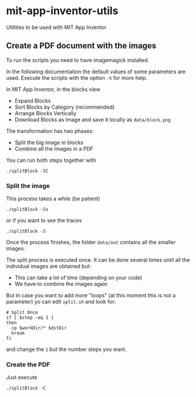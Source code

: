 # mit-app-inventor-utils

Utilities to be used with MIT App Inventor

## Create a PDF document with the images

To run the scripts you need to have imagemagick installed. 

In the following documentation the default values of some parameters are used. Execute the scripts with the option `-h` for more help.

In MIT App Inventor, in the blocks view
- Expand Blocks
- Sort Blocks by Category (recommended)
- Arrange Blocks Vertically
- Download Blocks as Image and save it locally as `data/block.png`

The transformation has two phases:
- Split the big image in blocks
- Combine all the images in a PDF

You can run both steps together with

    ./splitBlock -SC

### Split the image

This process takes a while (be patient)

    ./splitBlock -Ss

or if you want to see the traces

    ./splitBlock -S

Once the process finishes, the folder `data/out` contains all the smaller images.

The split process is executed once. It can be done several times until all the individual images are obtained but:
- This can take a lot of time (depending on your code)
- We have to combine the images again

But in case you want to add more "loops" (at this moment this is not a parameter) yo can edit `split.sh` and look for:

    # Split Once
    if [ $step -eq 1 ]
    then
      cp $workDir/* $dstDir
      break
    fi

and change the `1` but the number steps you want.

### Create the PDF

Just execute 

    ./splitBlock -C
